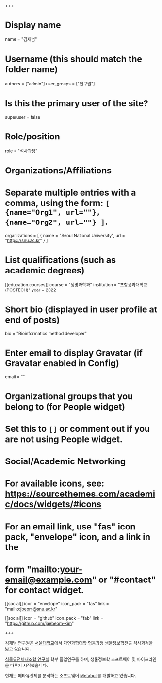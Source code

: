 +++

# Display name
name = "김재범"

# Username (this should match the folder name)
authors = ["admin"]
user_groups = ["연구원"]
# Is this the primary user of the site?
superuser = false

# Role/position
role = "석사과정"

# Organizations/Affiliations
#   Separate multiple entries with a comma, using the form: `[ {name="Org1", url=""}, {name="Org2", url=""} ]`.
organizations = [ { name = "Seoul National University", url = "https://snu.ac.kr" } ]

# List qualifications (such as academic degrees)

[[education.courses]]
  course = "생명과학과"
  institution = "포항공과대학교(POSTECH)"
  year = 2022

# Short bio (displayed in user profile at end of posts)
bio = "Bioinformatics method developer"

# Enter email to display Gravatar (if Gravatar enabled in Config)
email = ""


# Organizational groups that you belong to (for People widget)
#   Set this to `[]` or comment out if you are not using People widget.


# Social/Academic Networking
# For available icons, see: https://sourcethemes.com/academic/docs/widgets/#icons
#   For an email link, use "fas" icon pack, "envelope" icon, and a link in the
#   form "mailto:your-email@example.com" or "#contact" for contact widget.

[[social]]
  icon = "envelope"
  icon_pack = "fas"
  link = "mailto:jbeom@snu.ac.kr"

[[social]]
  icon = "github"
  icon_pack = "fab"
  link = "https://github.com/jaebeom-kim"
  

+++

김재범 연구원은 [서울대학교](http://ipbi.snu.ac.kr)에서 자연과학대학 협동과정 생물정보학전공 석사과정을 밟고 있습니다.

[식물유전체재조합 연구실](https://www.pgr.postech.ac.kr) 학부 졸업연구를 하며, 생물정보학 소프트웨어 및 파이프라인을 다루기 시작했습니다.

현재는 메타유전체를 분석하는 소프트웨어 [Metabuli](https://github.com/steineggerlab/Metabuli)를 개발하고 있습니다.
